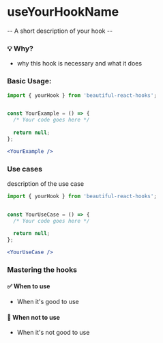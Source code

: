 # useYourHookName

-- A short description of your hook --

### 💡 Why?

- why this hook is necessary and what it does

### Basic Usage:

```jsx harmony
import { yourHook } from 'beautiful-react-hooks'; 


const YourExample = () => {
  /* Your code goes here */
  
  return null;
};

<YourExample />
```

### Use cases

description of the use case

```jsx harmony
import { yourHook } from 'beautiful-react-hooks'; 


const YourUseCase = () => {
  /* Your code goes here */
  
  return null;
};

<YourUseCase />
```

### Mastering the hooks

#### ✅ When to use
 
- When it's good to use

#### 🛑 When not to use

- When it's not good to use
